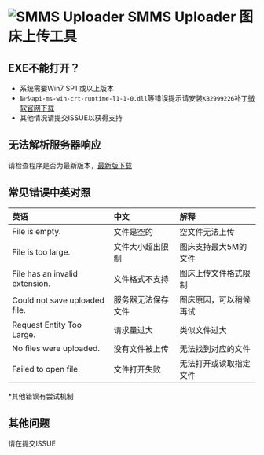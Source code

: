 # ![SMMS Uploader](https://i.loli.net/2019/02/15/5c6678567831c.jpg) SMMS Uploader 图床上传工具

## EXE不能打开？

- 系统需要Win7 SP1 或以上版本
- `缺少api-ms-win-crt-runtime-l1-1-0.dll`等错误提示请安装`KB2999226`补丁[微软官网下载](https://www.microsoft.com/en-us/download/details.aspx?id=49093)
- 其他情况请提交ISSUE以获得支持

## 无法解析服务器响应

请检查程序是否为最新版本，[最新版下载](https://github.com/jokin1999/SMMS_Uploader/releases)

## 常见错误中英对照

|英语|中文|解释|
|:-|:-|:-|
|File is empty.|文件是空的|空文件无法上传|
|File is too large.|文件大小超出限制|图床支持最大5M的文件|
|File has an invalid extension.|文件格式不支持|图床上传文件格式限制|
|Could not save uploaded file.|服务器无法保存文件|图床原因，可以稍候再试|
|Request Entity Too Large.|请求量过大|类似文件过大|
|No files were uploaded.|没有文件被上传|无法找到对应的文件|
|Failed to open file.|文件打开失败|无法打开或读取指定文件|

\*其他错误有尝试机制

## 其他问题

请在提交ISSUE
